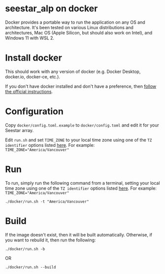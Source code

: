 # seestar_alp on docker
Docker provides a portable way to run the application on any OS and architecture.  It's been tested on various Linux distributions and architectures, Mac OS (Apple Silicon, but should also work on Intel), and Windows 11 with WSL 2.

# Install docker
This should work with any version of docker (e.g. Docker Desktop, docker.io, docker-ce, etc.).

If you don't have docker installed and don't have a preference, then [follow the official instructions](https://docs.docker.com/get-docker/).

# Configuration
Copy `docker/config.toml.example` to `docker/config.toml` and edit it for your Seestar array.  

Edit `run.sh` and set `TIME_ZONE` to your local time zone using one of the `TZ identifier` options listed [here](https://en.wikipedia.org/wiki/List_of_tz_database_time_zones). For example:  
`TIME_ZONE="America/Vancouver"`

# Run
To run, simply run the following command from a terminal, setting your local time zone using one of the `TZ identifier` options listed [here](https://en.wikipedia.org/wiki/List_of_tz_database_time_zones). For example:  
`TIME_ZONE="America/Vancouver"`
```
./docker/run.sh -t "America/Vancouver"
```

# Build
If the image doesn't exist, then it will be built automatically.  Otherwise, if you want to rebuild it, then run the following:
```
./docker/run.sh -b
```
OR
```
./docker/run.sh --build
```
